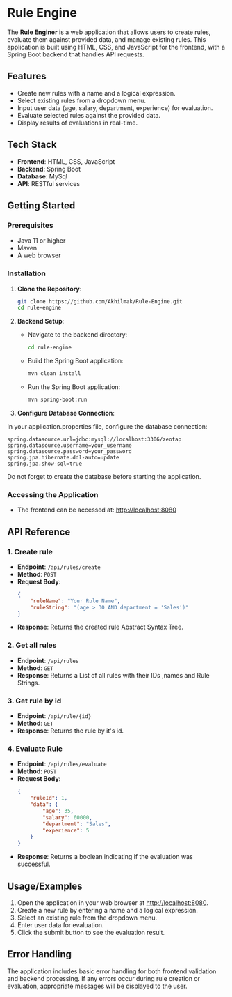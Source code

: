
# Rule Engine

The **Rule Enginer** is a web application that allows users to create rules,
evaluate them against provided data,
and manage existing rules.
This application is built using HTML, CSS, and JavaScript for the frontend, with a Spring Boot backend that handles API requests.



## Features

- Create new rules with a name and a logical expression.
- Select existing rules from a dropdown menu.
- Input user data (age, salary, department, experience) for evaluation.
- Evaluate selected rules against the provided data.
- Display results of evaluations in real-time.


## Tech Stack

- **Frontend**: HTML, CSS, JavaScript
- **Backend**: Spring Boot
- **Database**: MySql
- **API**: RESTful services

## Getting Started

### Prerequisites

- Java 11 or higher
- Maven
- A web browser




### Installation

1. **Clone the Repository**:
   ```bash
   git clone https://github.com/Akhilmak/Rule-Engine.git
   cd rule-engine
   ```

2. **Backend Setup**:
    - Navigate to the backend directory:
      ```bash
      cd rule-engine
      ```
    - Build the Spring Boot application:
      ```bash
      mvn clean install
      ```
    - Run the Spring Boot application:
      ```bash
      mvn spring-boot:run
      ```

3. **Configure Database Connection**:

In your application.properties file, configure the database connection:
```text
spring.datasource.url=jdbc:mysql://localhost:3306/zeotap
spring.datasource.username=your_username
spring.datasource.password=your_password
spring.jpa.hibernate.ddl-auto=update
spring.jpa.show-sql=true
```
Do not forget to create the database before starting the application.

### Accessing the Application

- The frontend can be accessed at: [http://localhost:8080](http://localhost:8080)


## API Reference

### 1. Create rule

- **Endpoint**: `/api/rules/create`
- **Method**: `POST`
- **Request Body**:
  ```json
  {
      "ruleName": "Your Rule Name",
      "ruleString": "(age > 30 AND department = 'Sales')"
  }
  ```
- **Response**: Returns the created rule Abstract Syntax Tree.

### 2. Get all rules

- **Endpoint**: `/api/rules`
- **Method**: `GET`
- **Response**: Returns a List of all rules with their IDs ,names and Rule Strings.


### 3. Get rule by id

- **Endpoint**: `/api/rule/{id}`
- **Method**: `GET`
- **Response**: Returns the rule by it's id.


### 4. Evaluate Rule

- **Endpoint**: `/api/rules/evaluate`
- **Method**: `POST`
- **Request Body**:
  ```json
  {
      "ruleId": 1,
      "data": {
          "age": 35,
          "salary": 60000,
          "department": "Sales",
          "experience": 5
      }
  }
  ```
- **Response**: Returns a boolean indicating if the evaluation was successful.




## Usage/Examples

1. Open the application in your web browser at [http://localhost:8080](http://localhost:8080).
2. Create a new rule by entering a name and a logical expression.
3. Select an existing rule from the dropdown menu.
4. Enter user data for evaluation.
5. Click the submit button to see the evaluation result.


## Error Handling
The application includes basic error handling for both frontend validation and backend processing. If any errors occur during rule creation or evaluation, appropriate messages will be displayed to the user.
